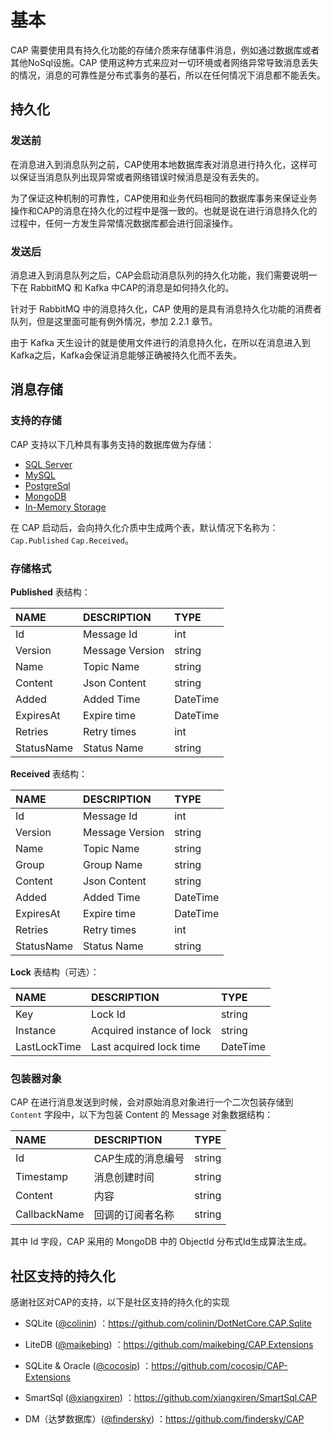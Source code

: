 # 基本

CAP 需要使用具有持久化功能的存储介质来存储事件消息，例如通过数据库或者其他NoSql设施。CAP 使用这种方式来应对一切环境或者网络异常导致消息丢失的情况，消息的可靠性是分布式事务的基石，所以在任何情况下消息都不能丢失。

## 持久化

### 发送前

在消息进入到消息队列之前，CAP使用本地数据库表对消息进行持久化，这样可以保证当消息队列出现异常或者网络错误时候消息是没有丢失的。

为了保证这种机制的可靠性，CAP使用和业务代码相同的数据库事务来保证业务操作和CAP的消息在持久化的过程中是强一致的。也就是说在进行消息持久化的过程中，任何一方发生异常情况数据库都会进行回滚操作。

###  发送后

消息进入到消息队列之后，CAP会启动消息队列的持久化功能，我们需要说明一下在 RabbitMQ 和 Kafka 中CAP的消息是如何持久化的。

针对于 RabbitMQ 中的消息持久化，CAP 使用的是具有消息持久化功能的消费者队列，但是这里面可能有例外情况，参加 2.2.1 章节。

由于 Kafka 天生设计的就是使用文件进行的消息持久化，在所以在消息进入到Kafka之后，Kafka会保证消息能够正确被持久化而不丢失。

## 消息存储

### 支持的存储

CAP 支持以下几种具有事务支持的数据库做为存储：

* [SQL Server](sqlserver.md)
* [MySQL](mysql.md)
* [PostgreSql](postgresql.md)
* [MongoDB](mongodb.md)
* [In-Memory Storage](in-memory-storage.md)

在 CAP 启动后，会向持久化介质中生成两个表，默认情况下名称为：`Cap.Published` `Cap.Received`。

### 存储格式

**Published** 表结构：

NAME | DESCRIPTION | TYPE
:---|:---|:---
Id | Message Id | int
Version | Message Version | string
Name | Topic Name | string
Content | Json Content | string
Added | Added Time | DateTime
ExpiresAt | Expire time | DateTime
Retries | Retry times | int
StatusName | Status Name | string

**Received** 表结构：

NAME | DESCRIPTION | TYPE
:---|:---|:---
Id | Message Id | int
Version | Message Version | string
Name | Topic Name | string
Group | Group Name | string
Content | Json Content | string
Added | Added Time | DateTime
ExpiresAt | Expire time | DateTime
Retries | Retry times | int
StatusName | Status Name | string

**Lock** 表结构（可选）：

NAME | DESCRIPTION | TYPE
:---|:---|:---
Key | Lock Id | string
Instance | Acquired instance of lock | string
LastLockTime | Last acquired lock time | DateTime

### 包装器对象

CAP 在进行消息发送到时候，会对原始消息对象进行一个二次包装存储到 `Content` 字段中，以下为包装 Content 的 Message 对象数据结构：

NAME | DESCRIPTION | TYPE
:---|:---|:---
Id	| CAP生成的消息编号	| string
Timestamp |	消息创建时间 |	string
Content |	内容 |	string
CallbackName |	回调的订阅者名称 | string

其中 Id 字段，CAP 采用的 MongoDB 中的 ObjectId 分布式Id生成算法生成。

## 社区支持的持久化

感谢社区对CAP的支持，以下是社区支持的持久化的实现

* SQLite ([@colinin](https://github.com/colinin)) ：https://github.com/colinin/DotNetCore.CAP.Sqlite   

* LiteDB ([@maikebing](https://github.com/maikebing)) ：https://github.com/maikebing/CAP.Extensions

* SQLite & Oracle ([@cocosip](https://github.com/cocosip)) ：https://github.com/cocosip/CAP-Extensions   

* SmartSql ([@xiangxiren](https://github.com/xiangxiren)) ：https://github.com/xiangxiren/SmartSql.CAP

* DM（达梦数据库）([@findersky](https://github.com/findersky)) ：https://github.com/findersky/CAP

